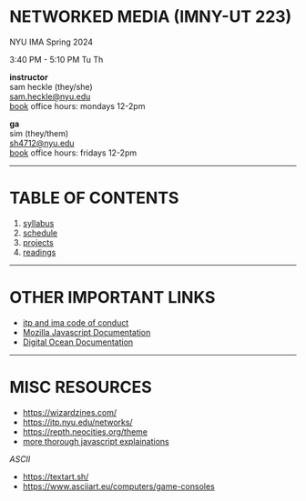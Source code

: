 # NETWORKED MEDIA (IMNY-UT 223)

NYU IMA Spring 2024

3:40 PM - 5:10 PM Tu Th

**instructor**  
sam heckle (they/she)  
[sam.heckle@nyu.edu](mailto:sam.heckle@nyu.edu)  
[book](https://calendar.google.com/calendar/u/0/selfsched?sstoken=UUhOZ3hYa0hLZmhmfGRlZmF1bHR8MTRhY2ZmNmM2MDQxZjc2NTI5YTVlYTQ2YjY0OTZlMjE) office hours: mondays 12-2pm 

**ga**  
sim (they/them)  
[sh4712@nyu.edu](mailto:sh4712@nyu.edu)  
[book](https://calendar.google.com/calendar/u/0/appointments/schedules/AcZssZ2neqX4PfLVXQZme2ywbXga-HBcbin9_SH9THxfTQRRsSb68PlZYyd6ybs4JzTwbSrNzLqbY_DO) office hours: fridays 12-2pm



***

# TABLE OF CONTENTS
1. [syllabus](./syllabus/syllabus.md)
2. [schedule](./schedule/schedule.md)
3. [projects](./assignments/projects.md)
4. [readings](./assignments/readings.md)

*** 

# OTHER IMPORTANT LINKS
* [itp and ima code of conduct](https://itpnyu.github.io/ITP-IMA-Code-of-Conduct/)
* [Mozilla Javascript Documentation](https://developer.mozilla.org/en-US/docs/Web/JavaScript)
* [Digital Ocean Documentation](https://docs.digitalocean.com/)

***

# MISC RESOURCES
* https://wizardzines.com/
* https://itp.nyu.edu/networks/
* https://repth.neocities.org/theme
* [more thorough javascript explainations](https://youtube.com/playlist?list=PLhodrqR5mj9ruX4WtuQNcIJ1CGsEWjMzI)

*ASCII*
* https://textart.sh/
* https://www.asciiart.eu/computers/game-consoles


